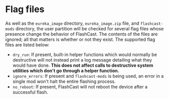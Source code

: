 Flag files
==========

As well as the `eureka_image` directory, `eureka_image.zip` file, and
`flashcast-mods` directory, the user partition will be checked for several
flag files whose presence change the behavior of FlashCast. The contents of
the files are ignored; all that matters is whether or not they exist. The
supported flag files are listed below:

- `dry_run`: If present, built-in helper functions which would normally be
    destructive will not instead print a log message detailing what they would
    have done. **This does not affect calls to destructive system utilities
    which don't go through a helper function.**
- `ignore_errors`: If present and `flashcast-mods` is being used, an error in
    a single mod won't halt the entire flashing process.
- `no_reboot`: If present, FlashCast will not reboot the device after a
    successful flash.
